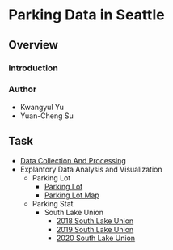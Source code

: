 # Parking Data in Seattle

## Overview

### Introduction
### Author
- Kwangyul Yu
- Yuan-Cheng Su

## Task

- [Data Collection And Processing](DataProcessing/DataCollectionAndProcessing.md)
- Explantory Data Analysis and Visualization
  - Parking Lot
    - [Parking Lot](ExploratoryDataAnalysis/EDA_ParkingLot.ipynb)
    - [Parking Lot Map](ExploratoryDataAnalysis/EDA_ParkingLot_Map.md)
  - Parking Stat
    - South Lake Union
      - [2018 South Lake Union](ExploratoryDataAnalysis/ParkingStatSouthLakeUnion2018.md)
      - [2019 South Lake Union](ExploratoryDataAnalysis/ParkingStatSouthLakeUnion2019.md)
      - [2020 South Lake Union](ExploratoryDataAnalysis/ParkingStatSouthLakeUnion2020.md)
